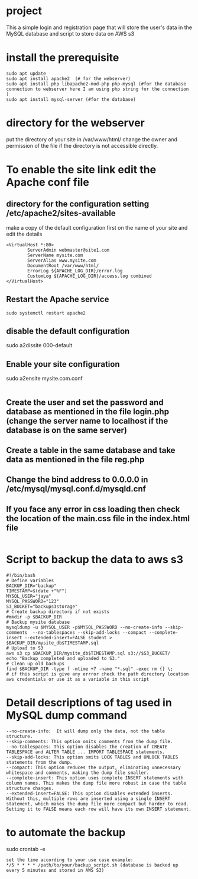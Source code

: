 # project
This a simple login and registration page that will store the user's data in the MySQL database and script to store data on AWS s3
# install the prerequisite
```
sudo apt update
sudo apt install apache2  (# for the webserver)
sudo apt install php libapache2-mod-php php-mysql (#for the database connection to webserver here I am using php string for the connection )
sudo apt install mysql-server (#for the database)
```
# directory for the webserver
put the directory of your site in /var/www/html/
change the owner and permission of the file if the directory is not accessible directly.
# To enable the site link edit the Apache conf file
## directory for the configuration setting /etc/apache2/sites-available
make a copy of the default configuration first on the name of your site and edit the details 
```
<VirtualHost *:80>
        ServerAdmin webmaster@site1.com
        ServerName mysite.com
        ServerAlias www.mysite.com
        DocumentRoot /var/www/html/
        ErrorLog ${APACHE_LOG_DIR}/error.log
        CustomLog ${APACHE_LOG_DIR}/access.log combined
</VirtualHost>
```
## Restart the Apache service
```
sudo systemctl restart apache2
```
## disable the default configuration 
sudo a2dissite 000-default
## Enable your site configuration
sudo a2ensite mysite.com.conf
```
```
## Create the user and set the password and database as mentioned in the file login.php (change the server name to localhost if the database is on the same server)
## Create a table in the same database and take data as mentioned in the file reg.php
## Change the bind address to  0.0.0.0 in /etc/mysql/mysql.conf.d/mysqld.cnf
## If you face any error in css loading then check the location of the main.css file in the index.html file 
```
```
# Script to backup the data to aws s3
```
#!/bin/bash
# Define variables
BACKUP_DIR="backup"
TIMESTAMP=$(date +"%F")
MYSQL_USER="jaya"
MYSQL_PASSWORD="123"
S3_BUCKET="backups3storage"
# Create backup directory if not exists
#mkdir -p $BACKUP_DIR
# Backup mysite database
mysqldump -u $MYSQL_USER -p$MYSQL_PASSWORD --no-create-info --skip-comments  --no-tablespaces --skip-add-locks --compact --complete-insert --extended-insert=FALSE student > $BACKUP_DIR/mysite_db$TIMESTAMP.sql
# Upload to S3
aws s3 cp $BACKUP_DIR/mysite_db$TIMESTAMP.sql s3://$S3_BUCKET/
echo "Backup completed and uploaded to S3."
# Clean up old backups
find $BACKUP_DIR -type f -mtime +7 -name "*.sql" -exec rm {} \;
# if this script is give any errror check the path directory location aws credentials or use it as a variable in this script

```
# Detail descriptions of tag used in MySQL dump command
```
--no-create-info:  It will dump only the data, not the table structure.
--skip-comments: This option omits comments from the dump file.
--no-tablespaces: This option disables the creation of CREATE TABLESPACE and ALTER TABLE ... IMPORT TABLESPACE statements. 
--skip-add-locks: This option omits LOCK TABLES and UNLOCK TABLES statements from the dump. 
--compact: This option reduces the output, eliminating unnecessary whitespace and comments, making the dump file smaller.
--complete-insert: This option uses complete INSERT statements with column names. This makes the dump file more robust in case the table structure changes.
--extended-insert=FALSE: This option disables extended inserts. Without this, multiple rows are inserted using a single INSERT statement, which makes the dump file more compact but harder to read. Setting it to FALSE means each row will have its own INSERT statement.
```
# to automate the backup 
sudo crontab -e 
```
set the time according to your use case example:
*/5 * * * * /path/to/your/backup_script.sh (database is backed up every 5 minutes and stored in AWS S3)
```
